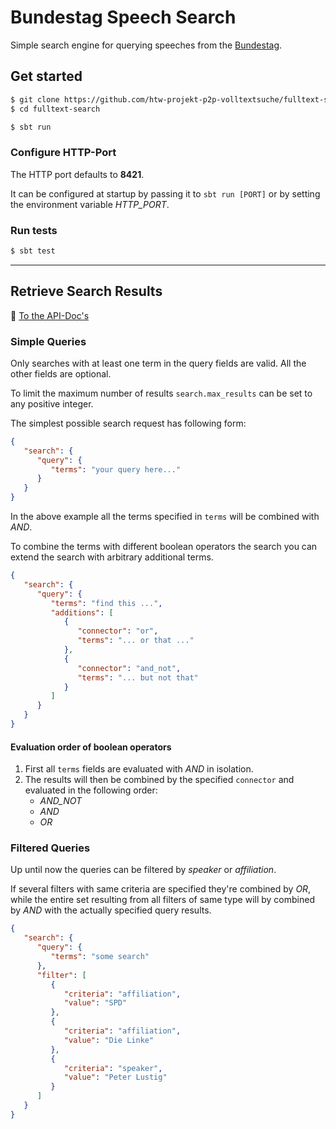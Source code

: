 # Bundestag Speech Search

Simple search engine for querying speeches from the [Bundestag](https://www.bundestag.de/).

## Get started

```bash
$ git clone https://github.com/htw-projekt-p2p-volltextsuche/fulltext-search
$ cd fulltext-search

$ sbt run
```

### Configure HTTP-Port

The HTTP port defaults to **8421**.

It can be configured at startup by passing it to `sbt run [PORT]`
or by setting the environment variable *HTTP_PORT*.

### Run tests

```bash
$ sbt test
```

----

## Retrieve Search Results

📁 [To the API-Doc's](http://link-to-api-docs.TODO)

### Simple Queries

Only searches with at least one term in the query fields are valid. All the other fields are optional.

To limit the maximum number of results `search.max_results` can be set to any positive integer.

The simplest possible search request has following form:

```json
{
   "search": {
      "query": {
         "terms": "your query here..."
      }
   }
}
 ```

In the above example all the terms specified in `terms` will be combined with *AND*.

To combine the terms with different boolean operators the search you can extend the search with arbitrary additional
terms.

```json
{
   "search": {
      "query": {
         "terms": "find this ...",
         "additions": [
            {
               "connector": "or",
               "terms": "... or that ..."
            },
            {
               "connector": "and_not",
               "terms": "... but not that"
            }
         ]
      }
   }
}
 ```

#### Evaluation order of boolean operators

1. First all `terms` fields are evaluated with *AND* in isolation.
1. The results will then be combined by the specified `connector` and evaluated in the following order:
   * *AND_NOT*
   * *AND*
   * *OR*

### Filtered Queries

Up until now the queries can be filtered by *speaker* or *affiliation*.

If several filters with same criteria are specified they're combined by *OR*, while the entire set resulting from all
filters of same type will by combined by *AND* with the actually specified query results.

```json
{
   "search": {
      "query": {
         "terms": "some search"
      },
      "filter": [
         {
            "criteria": "affiliation",
            "value": "SPD"
         },
         {
            "criteria": "affiliation",
            "value": "Die Linke"
         },
         {
            "criteria": "speaker",
            "value": "Peter Lustig"
         }
      ]
   }
}
 ```
